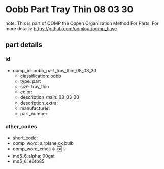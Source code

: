 # Oobb Part Tray Thin 08 03 30  

note: This is part of OOMP the Oopen Organization Method For Parts. For more details: https://github.com/oomlout/oomp_base

##  part details





### id
* oomp_id: oobb_part_tray_thin_08_03_30
  * classification: oobb
  * type: part
  * size: tray_thin
  * color: 
  * description_main: 08_03_30
  * description_extra: 
  * manufacturer: 
  * part_number: 

### other_codes
* short_code: 
* oomp_word: airplane ok bulb
* oomp_word_emoji :airplane: :ok: :bulb:
* md5_6_alpha: 90gat
* md5_6: e6fb85